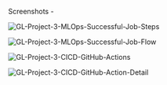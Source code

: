 
Screenshots -

![GL-Project-3-MLOps-Successful-Job-Steps](https://github.com/user-attachments/assets/46c47ab4-0a72-46eb-9a6a-f29e5d9364eb)

![GL-Project-3-MLOps-Successful-Job-Flow](https://github.com/user-attachments/assets/26a8514c-fb62-4742-95e1-15396b6ed085)

![GL-Project-3-CICD-GitHub-Actions](https://github.com/user-attachments/assets/5bf4835c-6b2c-46ab-b0e7-69635dd7a42c)

![GL-Project-3-CICD-GitHub-Action-Detail](https://github.com/user-attachments/assets/a7834101-2304-4b35-b93f-66dc5c9aca90)
